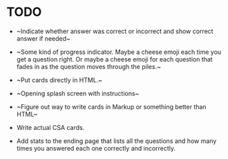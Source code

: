 # TODO

- ~Indicate whether answer was correct or incorrect and show correct answer if needed~

- ~Some kind of progress indicator. Maybe a cheese emoji each time you get a
  question right. Or maybe a cheese emoji for each question that fades in as the
  question moves through the piles.~

- ~Put cards directly in HTML.~

- ~Opening splash screen with instructions~

- ~Figure out way to write cards in Markup or something better than HTML~

- Write actual CSA cards.

- Add stats to the ending page that lists all the questions and how many times
  you answered each one correctly and incorrectly.

